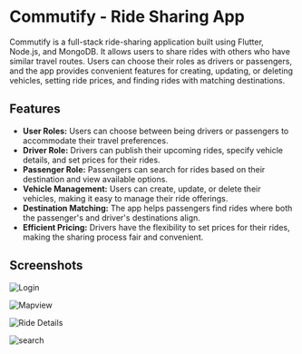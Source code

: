 # Commutify - Ride Sharing App

Commutify is a full-stack ride-sharing application built using Flutter, Node.js, and MongoDB. It allows users to share rides with others who have similar travel routes. Users can choose their roles as drivers or passengers, and the app provides convenient features for creating, updating, or deleting vehicles, setting ride prices, and finding rides with matching destinations.

## Features

- **User Roles:** Users can choose between being drivers or passengers to accommodate their travel preferences.
- **Driver Role:** Drivers can publish their upcoming rides, specify vehicle details, and set prices for their rides.
- **Passenger Role:** Passengers can search for rides based on their destination and view available options.
- **Vehicle Management:** Users can create, update, or delete their vehicles, making it easy to manage their ride offerings.
- **Destination Matching:** The app helps passengers find rides where both the passenger's and driver's destinations align.
- **Efficient Pricing:** Drivers have the flexibility to set prices for their rides, making the sharing process fair and convenient.

## Screenshots

![Login](<![c1](https://github.com/siddharthkanna/Commutify/assets/88847799/8fac0f31-8189-4486-b708-24f3ae193edd)>)

![Mapview](<![c6](https://github.com/siddharthkanna/Commutify/assets/88847799/4abce932-8f66-45d0-900b-33d07079db37)>)

![Ride Details](<![c4](https://github.com/siddharthkanna/Commutify/assets/88847799/e1c7c3f4-614f-405c-9161-ae9a5097c789)>)

![search](<![c5](https://github.com/siddharthkanna/Commutify/assets/88847799/36280eb5-a413-4a14-b67c-de0e5cb4880c)>)

